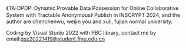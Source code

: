 《TA-DPDP: Dynamic Provable Data Possession for Online Collaborative System with Tractable Anonymous》
Publish in INSCRYPT 2024, and the author are chenchenwu, weijin you and xuli, fujian normal university.

Coding by Visual Studio 2022 with PBC library, contact me by email:qsz20221419@student.fjnu.edu.cn
